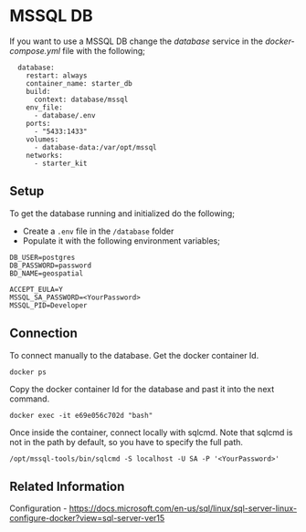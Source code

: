 # MSSQL DB

If you want to use a MSSQL DB change the _database_ service in the _docker-compose.yml_ file with the following;

```
  database:
    restart: always
    container_name: starter_db
    build:
      context: database/mssql
    env_file:
      - database/.env
    ports:
      - "5433:1433"
    volumes:
      - database-data:/var/opt/mssql
    networks:
      - starter_kit
```

## Setup

To get the database running and initialized do the following;

- Create a `.env` file in the `/database` folder
- Populate it with the following environment variables;

```
DB_USER=postgres
DB_PASSWORD=password
BD_NAME=geospatial

ACCEPT_EULA=Y
MSSQL_SA_PASSWORD=<YourPassword>
MSSQL_PID=Developer
```

## Connection

To connect manually to the database. Get the docker container Id.

`docker ps`

Copy the docker container Id for the database and past it into the next command.

`docker exec -it e69e056c702d "bash"`

Once inside the container, connect locally with sqlcmd. Note that sqlcmd is not in the path by default, so you have to specify the full path.

`/opt/mssql-tools/bin/sqlcmd -S localhost -U SA -P '<YourPassword>'`

## Related Information

Configuration - https://docs.microsoft.com/en-us/sql/linux/sql-server-linux-configure-docker?view=sql-server-ver15
